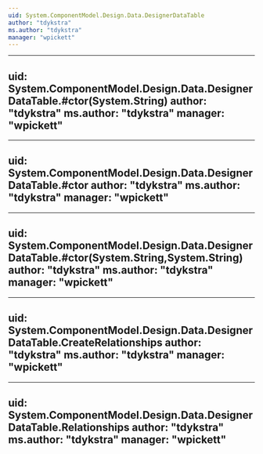 ```yaml
---
uid: System.ComponentModel.Design.Data.DesignerDataTable
author: "tdykstra"
ms.author: "tdykstra"
manager: "wpickett"
---
```


---
uid: System.ComponentModel.Design.Data.DesignerDataTable.#ctor(System.String)
author: "tdykstra"
ms.author: "tdykstra"
manager: "wpickett"
---

---
uid: System.ComponentModel.Design.Data.DesignerDataTable.#ctor
author: "tdykstra"
ms.author: "tdykstra"
manager: "wpickett"
---

---
uid: System.ComponentModel.Design.Data.DesignerDataTable.#ctor(System.String,System.String)
author: "tdykstra"
ms.author: "tdykstra"
manager: "wpickett"
---

---
uid: System.ComponentModel.Design.Data.DesignerDataTable.CreateRelationships
author: "tdykstra"
ms.author: "tdykstra"
manager: "wpickett"
---

---
uid: System.ComponentModel.Design.Data.DesignerDataTable.Relationships
author: "tdykstra"
ms.author: "tdykstra"
manager: "wpickett"
---
